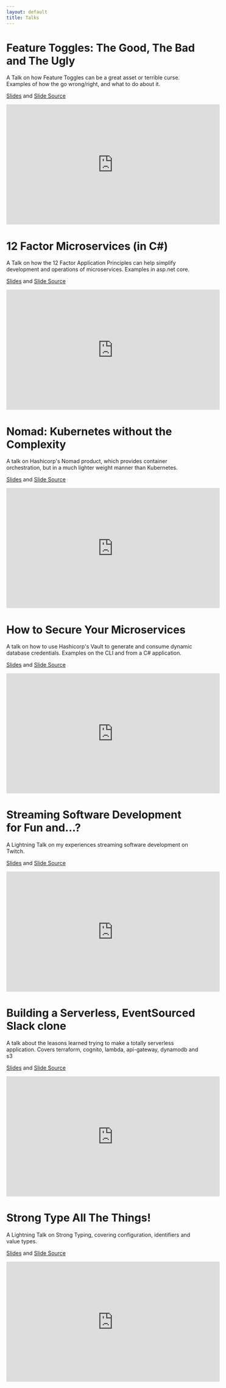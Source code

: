 ```yaml
---
layout: default
title: Talks
---
```


# Feature Toggles: The Good, The Bad and The Ugly
A Talk on how Feature Toggles can be a great asset or terrible curse. Examples of how the go wrong/right, and what to do about it.

[Slides](/presentations/index.html?feature-toggles) and [Slide Source](https://github.com/Pondidum/presentations/tree/master/content/feature-toggles)

<iframe width="560" height="315" src="https://www.youtube.com/embed/r7VI5x2XKXw" frameborder="0" allowfullscreen></iframe>


# 12 Factor Microservices (in C#)
A Talk on how the 12 Factor Application Principles can help simplify development and operations of microservices.  Examples in asp.net core.

[Slides](/presentations/index.html?twelve) and [Slide Source](https://github.com/Pondidum/presentations/tree/master/content/twelve/)

<iframe width="560" height="315" src="https://www.youtube.com/embed/KGIGFHVoZo0" frameborder="0" allowfullscreen></iframe>



# Nomad: Kubernetes without the Complexity
A talk on Hashicorp's Nomad product, which provides container orchestration, but in a much lighter weight manner than Kubernetes.

[Slides](/presentations/index.html?nomad) and [Slide Source](https://github.com/Pondidum/presentations/tree/master/content/nomad/)

<iframe width="560" height="315" src="https://www.youtube.com/embed/THNgtTsApaE" frameborder="0" allowfullscreen></iframe>



# How to Secure Your Microservices
A talk on how to use Hashicorp's Vault to generate and consume dynamic database credentials.  Examples on the CLI and from a C# application.

[Slides](/presentations/index.html?vault) and [Slide Source](https://github.com/Pondidum/presentations/tree/master/content/vault/)

<iframe width="560" height="315" src="https://www.youtube.com/embed/SCTOXsFGYnM" frameborder="0" allowfullscreen></iframe>



# Streaming Software Development for Fun and...?
A Lightning Talk on my experiences streaming software development on Twitch.

[Slides](/presentations/index.html?streaming) and [Slide Source](https://github.com/Pondidum/presentations/tree/master/content/streaming)

<iframe width="560" height="315" src="https://www.youtube.com/embed/8tpab1xpBSs" frameborder="0" allowfullscreen></iframe>


# Building a Serverless, EventSourced Slack clone
A talk about the leasons learned trying to make a totally serverless application. Covers terraform, cognito, lambda, api-gateway, dynamodb and s3

[Slides](/presentations/index.html?serverless-slack) and [Slide Source](https://github.com/Pondidum/presentations/tree/master/content/serverless-slack)

<iframe width="560" height="315" src="https://www.youtube.com/embed/8dvzgCcvdGY" frameborder="0" allowfullscreen></iframe>


# Strong Type All The Things!
A Lightning Talk on Strong Typing, covering configuration, identifiers and value types.

[Slides](/presentations/index.html?strong-typing) and [Slide Source](https://github.com/Pondidum/presentations/tree/master/content/strong-typing)

<iframe width="560" height="315" src="https://www.youtube.com/embed/gTTVirxhETc" frameborder="0" allowfullscreen></iframe>

